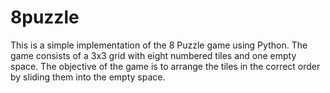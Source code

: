 # 8puzzle
This is a simple implementation of the 8 Puzzle game using Python. The game consists of a 3x3 grid with eight numbered tiles and one empty space. The objective of the game is to arrange the tiles in the correct order by sliding them into the empty space.
